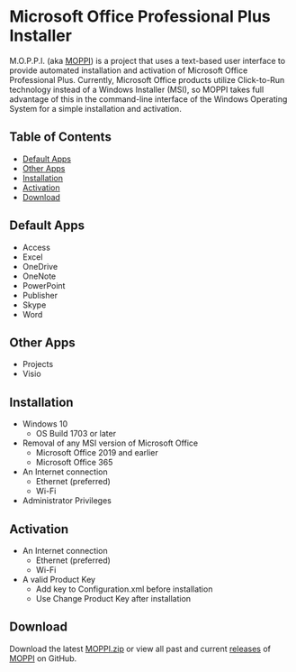 # Microsoft Office Professional Plus Installer
M.O.P.P.I. (aka [MOPPI](https://github.com/nyhtml/MOPPI)) is a project that uses a text-based user interface to provide automated installation and activation of Microsoft Office Professional Plus. Currently, Microsoft Office products utilize Click-to-Run technology instead of a  Windows Installer (MSI), so MOPPI takes full advantage of this in the command-line interface of the Windows Operating System for a simple installation and activation.

## Table of Contents
* [Default Apps](#default-apps)
* [Other Apps](#other-apps)
* [Installation](#installation)
* [Activation](#activation)
* [Download](#download)

## Default Apps
* Access
* Excel
* OneDrive
* OneNote
* PowerPoint
* Publisher
* Skype
* Word


## Other Apps
* Projects
* Visio

## Installation
* Windows 10
  * OS Build 1703 or later
* Removal of any MSI version of Microsoft Office
  * Microsoft Office 2019 and earlier
  * Microsoft Office 365
* An Internet connection
  * Ethernet (preferred)
  * Wi-Fi
* Administrator Privileges

## Activation
* An Internet connection
  * Ethernet (preferred)
  * Wi-Fi
* A valid Product Key
  * Add key to Configuration.xml before installation
  * Use Change Product Key after installation

## Download
Download the latest [MOPPI.zip](https://github.com/nyhtml/MOPPI/releases/latest/download/MOPPI.zip) or view all past and current [releases](https://github.com/nyhtml/MOPPI/releases/) of [MOPPI](https://github.com/nyhtml/MOPPI) on GitHub.
